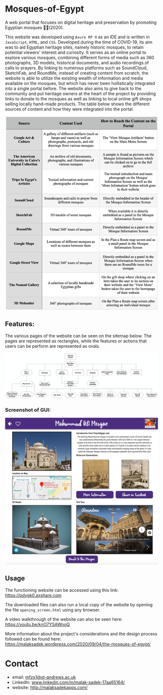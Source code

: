 # Mosques-of-Egypt
A web portal that focuses on digital heritage and preservation by promoting Egyptian mosques 🕌🏺(2020).

This website was developed using `Axure RP 9` as an IDE and is written in `JavaScript`, `HTML`, and `CSS`. Developed during the time of COVID-19, its aim was to aid Egyptian heritage sites, namely historic mosques, to retain potential viewers' interest and curiosity. It serves as an online portal to explore various mosques, combining different forms of media such as 360 photographs, 3D models, historical documents, and audio recordings of calls to prayers. By linking to numerous platforms such as SoundCloud, SketchFab, and RoundMe, instead of creating content from scratch, the website is able to utilize the existing wealth of information and media available on the mosques, but which has never been hollistically integrated into a single portal before. The website also aims to give back to the community and put heritage owners at the heart of the project by providing links to donate to the mosques as well as linking to local online gift shops selling locally hand-made products. The table below shows the different sources of content and how they were integrated into the portal.

![picture alt](https://github.com/MalakSadek/Mosques-of-Egypt/blob/master/sources.png "Sources")

## Features:
The various pages of the website can be seen on the sitemap below. The pages are represented as rectangles, while the features or actions that users can be perform are represented as ovals.

![picture alt](https://github.com/MalakSadek/Mosques-of-Egypt/blob/master/sitemap.png "Sitemap")

### Screenshot of GUI:

![picture alt](https://github.com/MalakSadek/Mosques-of-Egypt/blob/master/Screenshot.png "Screenshot of GUI")

## Usage

The functioning website can be accessed using this link: https://pdygk0.axshare.com

The downloaded files can also run a local copy of the website by opening the file `opening_screen.html` using any browser.

A video walkthrough of the website can also be seen here: https://youtu.be/knO7YSAWnoQ

More information about the project's considerations and the design process followed can be found here: https://malaksadek.wordpress.com/2020/09/04/the-mosques-of-egypt/

# Contact

* email: mfzs1@st-andrews.ac.uk
* LinkedIn: www.linkedin.com/in/malak-sadek-17aa65164/
* website: http://malaksadekapps.com/
